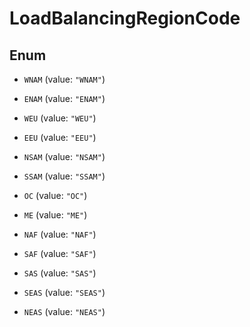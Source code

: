 

# LoadBalancingRegionCode

## Enum


* `WNAM` (value: `"WNAM"`)

* `ENAM` (value: `"ENAM"`)

* `WEU` (value: `"WEU"`)

* `EEU` (value: `"EEU"`)

* `NSAM` (value: `"NSAM"`)

* `SSAM` (value: `"SSAM"`)

* `OC` (value: `"OC"`)

* `ME` (value: `"ME"`)

* `NAF` (value: `"NAF"`)

* `SAF` (value: `"SAF"`)

* `SAS` (value: `"SAS"`)

* `SEAS` (value: `"SEAS"`)

* `NEAS` (value: `"NEAS"`)



